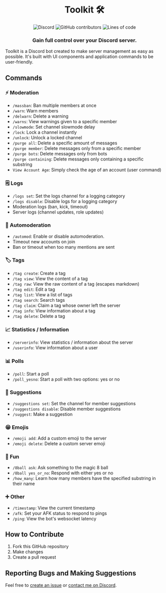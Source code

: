 <div align="center">
	<h1>Toolkit 🛠️</h1>
	<img alt="Discord" src="https://img.shields.io/discord/789829818547175446?label=Discord&style=for-the-badge&logo=discord&color=5865F2&logoColor=white">
	<img alt="GitHub contributors" src="https://img.shields.io/github/contributors/Dorukyum/Toolkit?style=for-the-badge">
	<img alt="Lines of code" src="https://img.shields.io/tokei/lines/github/Dorukyum/Toolkit?style=for-the-badge">
	<h3>Gain full control over your Discord server.</h3>
</div>

Toolkit is a Discord bot created to make server management as easy as possible.
It's built with UI components and application commands to be user-friendly.

## Commands
### ⚡ Moderation
- `/massban`: Ban multiple members at once
- `/warn`: Warn members
- `/delwarn`: Delete a warning
- `/warns`: View warnings given to a specific member
- `/slowmode`: Set channel slowmode delay
- `/lock`: Lock a channel instantly
- `/unlock`: Unlock a locked channel
- `/purge all`: Delete a specific amount of messages
- `/purge member`: Delete messages only from a specific member
- `/purge bots`: Delete messages only from bots
- `/purge containing`: Delete messages only containing a specific substring
- `View Account Age`: Simply check the age of an account (user command)

### 🗒️ Logs
- `/logs set`: Set the logs channel for a logging category
- `/logs disable`: Disable logs for a logging category
- Moderation logs (ban, kick, timeout)
- Server logs (channel updates, role updates)

### 🤖 Automoderation
- `/automod`: Enable or disable automoderation.
- Timeout new accounts on join
- Ban or timeout when too many mentions are sent

### 🏷️ Tags
- `/tag create`: Create a tag
- `/tag view`: View the content of a tag
- `/tag raw`: View the raw content of a tag (escapes markdown)
- `/tag edit`: Edit a tag
- `/tag list`: View a list of tags
- `/tag search`: Search tags
- `/tag claim`: Claim a tag whose owner left the server
- `/tag info`: View information about a tag
- `/tag delete`: Delete a tag

### 📈 Statistics / Information
- `/serverinfo`: View statistics / information about the server
- `/userinfo`: View information about a user

### 📊 Polls
- `/poll`: Start a poll
- `/poll_yesno`: Start a poll with two options: yes or no

### 📢 Suggestions
- `/suggestions set`: Set the channel for member suggestions
- `/suggestions disable`: Disable member suggestions
- `/suggest`: Make a suggestion

### 😁 Emojis
- `/emoji add`: Add a custom emoji to the server
- `/emoji delete`: Delete a custom server emoji

### 🚀 Fun
- `/8ball ask`: Ask something to the magic 8 ball
- `/8ball yes_or_no`: Respond with either yes or no
- `/how_many`: Learn how many members have the specified substring in their name

### ➕ Other
- `/timestamp`: View the current timestamp
- `/afk`: Set your AFK status to respond to pings
- `/ping`: View the bot's websocket latency

## How to Contribute
1. Fork this GitHub repository
2. Make changes
3. Create a pull request

## Reporting Bugs and Making Suggestions
Feel free to [create an issue](https://github.com/Dorukyum/Toolkit/issues/new) or [contact me on Discord](https://discord.gg/8JsMVhBP4W).
